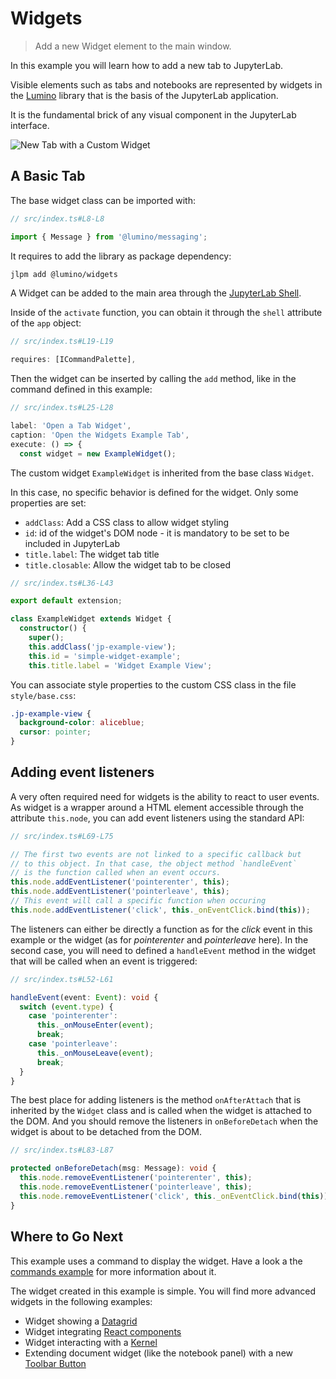 # Widgets

> Add a new Widget element to the main window.

In this example you will learn how to add a new tab to JupyterLab.

Visible elements such as tabs and notebooks are represented by widgets in the [Lumino](https://lumino.readthedocs.io/en/stable/api/modules/widgets.html)
library that is the basis of the JupyterLab application.

It is the fundamental brick of any visual component in the JupyterLab interface.

![New Tab with a Custom Widget](preview.png)

## A Basic Tab

The base widget class can be imported with:

```ts
// src/index.ts#L8-L8

import { Message } from '@lumino/messaging';
```

It requires to add the library as package dependency:

```bash
jlpm add @lumino/widgets
```

A Widget can be added to the main area through the
[JupyterLab Shell](https://jupyterlab.readthedocs.io/en/latest/api/classes/application.LabShell.html).

Inside of the `activate` function, you can obtain it through the `shell` attribute
of the `app` object:

```ts
// src/index.ts#L19-L19

requires: [ICommandPalette],
```

Then the widget can be inserted by calling the `add` method, like in the command defined
in this example:

<!-- prettier-ignore-start -->
```ts
// src/index.ts#L25-L28

label: 'Open a Tab Widget',
caption: 'Open the Widgets Example Tab',
execute: () => {
  const widget = new ExampleWidget();
```
<!-- prettier-ignore-end -->

The custom widget `ExampleWidget` is inherited from the base class `Widget`.

In this case, no specific behavior is defined for the widget. Only some properties are set:

- `addClass`: Add a CSS class to allow widget styling
- `id`: id of the widget's DOM node - it is mandatory to be set to be included in JupyterLab
- `title.label`: The widget tab title
- `title.closable`: Allow the widget tab to be closed

<!-- prettier-ignore-start -->
```ts
// src/index.ts#L36-L43

export default extension;

class ExampleWidget extends Widget {
  constructor() {
    super();
    this.addClass('jp-example-view');
    this.id = 'simple-widget-example';
    this.title.label = 'Widget Example View';
```
<!-- prettier-ignore-end -->

You can associate style properties to the custom CSS class in the file
`style/base.css`:

<!-- prettier-ignore-start -->
<!-- embedme style/base.css#L7-L10 -->

```css
.jp-example-view {
  background-color: aliceblue;
  cursor: pointer;
}
```
<!-- prettier-ignore-end -->

## Adding event listeners

A very often required need for widgets is the ability to react to user events.
As widget is a wrapper around a HTML element accessible through the attribute
`this.node`, you can add event listeners using the standard API:

```ts
// src/index.ts#L69-L75

// The first two events are not linked to a specific callback but
// to this object. In that case, the object method `handleEvent`
// is the function called when an event occurs.
this.node.addEventListener('pointerenter', this);
this.node.addEventListener('pointerleave', this);
// This event will call a specific function when occuring
this.node.addEventListener('click', this._onEventClick.bind(this));
```

The listeners can either be directly a function as for the _click_ event in this
example or the widget (as for _pointerenter_ and _pointerleave_ here). In the
second case, you will need to defined a `handleEvent` method in the widget that will
be called when an event is triggered:

```ts
// src/index.ts#L52-L61

handleEvent(event: Event): void {
  switch (event.type) {
    case 'pointerenter':
      this._onMouseEnter(event);
      break;
    case 'pointerleave':
      this._onMouseLeave(event);
      break;
  }
}
```

The best place for adding listeners is the method `onAfterAttach` that is inherited
by the `Widget` class and is called when the widget is attached to the DOM. And you
should remove the listeners in `onBeforeDetach` when the widget is about to be detached
from the DOM.

```ts
// src/index.ts#L83-L87

protected onBeforeDetach(msg: Message): void {
  this.node.removeEventListener('pointerenter', this);
  this.node.removeEventListener('pointerleave', this);
  this.node.removeEventListener('click', this._onEventClick.bind(this));
}
```

## Where to Go Next

This example uses a command to display the widget. Have a look a the
[commands example](../commands/README.md) for more information about it.

The widget created in this example is simple. You will find more advanced
widgets in the following examples:

- Widget showing a [Datagrid](../datagrid/README.md)
- Widget integrating [React components](../react-widget/README.md)
- Widget interacting with a [Kernel](../kernel-messaging/README.md)
- Extending document widget (like the notebook panel) with a new [Toolbar Button](../toolbar-button/README.md)
